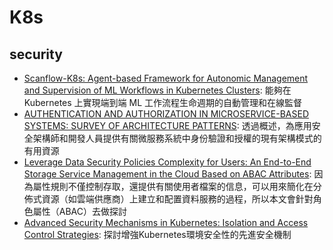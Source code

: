 # K8s
## security
- [Scanflow-K8s: Agent-based Framework for Autonomic Management and Supervision of ML Workflows in Kubernetes Clusters](https://ieeexplore.ieee.org/abstract/document/9826110): 能夠在 Kubernetes 上實現端到端 ML 工作流程生命週期的自動管理和在線監督
- [AUTHENTICATION AND AUTHORIZATION IN MICROSERVICE-BASED SYSTEMS: SURVEY OF ARCHITECTURE PATTERNS](https://arxiv.org/pdf/2009.02114): 透過概述，為應用安全架構師和開發人員提供有關微服務系統中身份驗證和授權的現有架構模式的有用資源
- [Leverage Data Security Policies Complexity for Users: An End-to-End Storage Service Management in the Cloud Based on ABAC Attributes](https://link.springer.com/chapter/10.1007/978-3-031-59933-0_14): 因為屬性規則不僅控制存取，還提供有關使用者檔案的信息，可以用來簡化在分佈式資源（如雲端供應商）上建立和配置資料服務的過程，所以本文會針對角色屬性（ABAC）去做探討
- [Advanced Security Mechanisms in Kubernetes: Isolation and Access Control Strategies](https://www.espjeta.org/Volume1-Issue2/JETA-V1I2P109.pdf): 探討增強Kubernetes環境安全性的先進安全機制
